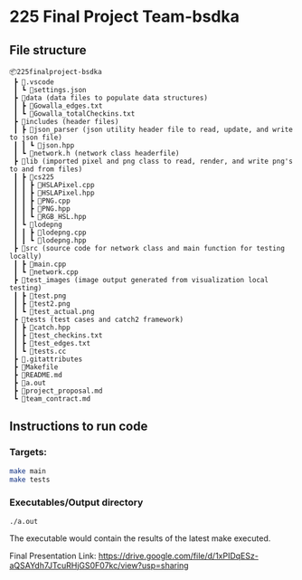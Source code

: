 # 225 Final Project Team-bsdka

## File structure
```
📦225finalproject-bsdka
 ┣ 📂.vscode
 ┃ ┗ 📜settings.json
 ┣ 📂data (data files to populate data structures)
 ┃ ┣ 📜Gowalla_edges.txt
 ┃ ┗ 📜Gowalla_totalCheckins.txt
 ┣ 📂includes (header files)
 ┃ ┣ 📂json_parser (json utility header file to read, update, and write to json file)
 ┃ ┃ ┗ 📜json.hpp
 ┃ ┗ 📜network.h (network class headerfile)
 ┣ 📂lib (imported pixel and png class to read, render, and write png's to and from files)
 ┃ ┣ 📂cs225
 ┃ ┃ ┣ 📜HSLAPixel.cpp
 ┃ ┃ ┣ 📜HSLAPixel.hpp
 ┃ ┃ ┣ 📜PNG.cpp
 ┃ ┃ ┣ 📜PNG.hpp
 ┃ ┃ ┗ 📜RGB_HSL.hpp
 ┃ ┗ 📂lodepng
 ┃ ┃ ┣ 📜lodepng.cpp
 ┃ ┃ ┗ 📜lodepng.hpp
 ┣ 📂src (source code for network class and main function for testing locally)
 ┃ ┣ 📜main.cpp
 ┃ ┗ 📜network.cpp
 ┣ 📂test_images (image output generated from visualization local testing)
 ┃ ┣ 📜test.png
 ┃ ┣ 📜test2.png
 ┃ ┗ 📜test_actual.png
 ┣ 📂tests (test cases and catch2 framework)
 ┃ ┣ 📜catch.hpp
 ┃ ┣ 📜test_checkins.txt
 ┃ ┣ 📜test_edges.txt
 ┃ ┗ 📜tests.cc
 ┣ 📜.gitattributes
 ┣ 📜Makefile
 ┣ 📜README.md
 ┣ 📜a.out
 ┣ 📜project_proposal.md
 ┗ 📜team_contract.md
 ```
 
 ## Instructions to run code
 ### Targets:
 
 ``` bash
 make main
 make tests
 ```
 ### Executables/Output directory
 ```
 ./a.out
 ```
 The executable would contain the results of the latest make executed.

Final Presentation Link:
https://drive.google.com/file/d/1xPIDqESz-aQSAYdh7JTcuRHjGS0F07kc/view?usp=sharing
